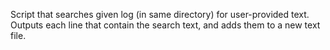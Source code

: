 Script that searches given log (in same directory) for user-provided text. Outputs each line that contain the search text, and adds them to a new text file.
